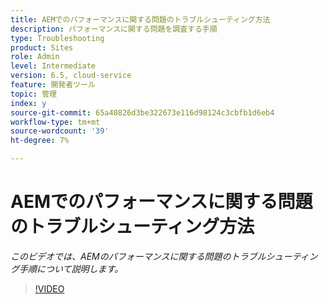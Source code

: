 ```yaml
---
title: AEMでのパフォーマンスに関する問題のトラブルシューティング方法
description: パフォーマンスに関する問題を調査する手順
type: Troubleshooting
product: Sites
role: Admin
level: Intermediate
version: 6.5, cloud-service
feature: 開発者ツール
topic: 管理
index: y
source-git-commit: 65a40826d3be322673e116d98124c3cbfb1d6eb4
workflow-type: tm+mt
source-wordcount: '39'
ht-degree: 7%

---
```



# AEMでのパフォーマンスに関する問題のトラブルシューティング方法

*このビデオでは、AEMのパフォーマンスに関する問題のトラブルシューティング手順について説明します。*

>[!VIDEO](https://video.tv.adobe.com/v/335472?quality=9&learn=on)